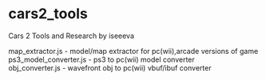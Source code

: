# cars2_tools
Cars 2 Tools and Research by iseeeva


map_extractor.js - model/map extractor for pc(wii),arcade versions of game
<br/>
ps3_model_converter.js - ps3 to pc(wii) model converter
<br/>
obj_converter.js - wavefront obj to pc(wii) vbuf/ibuf converter
